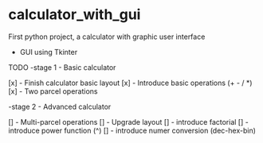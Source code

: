 # calculator_with_gui
First python project, a calculator with graphic user interface 

 - GUI using Tkinter

TODO
-stage 1 - Basic calculator

[x] - Finish calculator basic layout
[x] - Introduce basic operations (+ - / *)
[x] - Two parcel operations

-stage 2 - Advanced calculator

[] - Multi-parcel operations
[] - Upgrade layout
[] - introduce factorial
[] - introduce power function (^)
[] - introduce numer conversion (dec-hex-bin)
